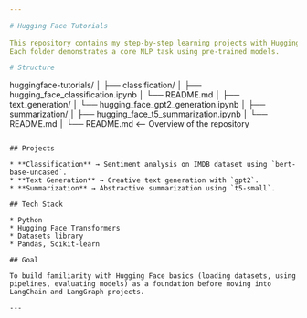 ```yaml
---

# Hugging Face Tutorials 
 
This repository contains my step-by-step learning projects with Hugging Face Transformers.
Each folder demonstrates a core NLP task using pre-trained models.

# Structure
```
huggingface-tutorials/
│
├── classification/
│   ├── hugging_face_classification.ipynb
│   └── README.md
│
├── text_generation/
│   └── hugging_face_gpt2_generation.ipynb
│
├── summarization/
│   ├── hugging_face_t5_summarization.ipynb
│   └── README.md
│
└── README.md  <-- Overview of the repository

```

## Projects

* **Classification** → Sentiment analysis on IMDB dataset using `bert-base-uncased`.
* **Text Generation** → Creative text generation with `gpt2`.
* **Summarization** → Abstractive summarization using `t5-small`.

## Tech Stack

* Python
* Hugging Face Transformers
* Datasets library
* Pandas, Scikit-learn

## Goal

To build familiarity with Hugging Face basics (loading datasets, using pipelines, evaluating models) as a foundation before moving into LangChain and LangGraph projects.

---
```


